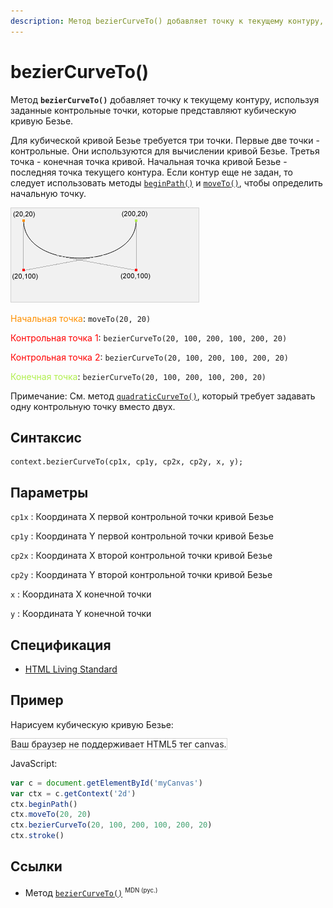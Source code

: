 ```yaml
---
description: Метод bezierCurveTo() добавляет точку к текущему контуру, используя заданные контрольные точки, которые представляют кубическую кривую Безье
---
```


# bezierCurveTo()

Метод **`bezierCurveTo()`** добавляет точку к текущему контуру, используя заданные контрольные точки, которые представляют кубическую кривую Безье.

Для кубической кривой Безье требуется три точки. Первые две точки - контрольные. Они используются для вычислении кривой Безье. Третья точка - конечная точка кривой. Начальная точка кривой Безье - последняя точка текущего контура. Если контур еще не задан, то следует использовать методы [`beginPath()`](beginpath.md) и [`moveTo()`](moveto.md), чтобы определить начальную точку.

![Кубическая кривая Безье](beziercurve.gif)

<span style="color: #ff9000;">Начальная точка</span>: `moveTo(20, 20)`

<span style="color: #FF0000;">Контрольная точка 1</span>: `bezierCurveTo(20, 100, 200, 100, 200, 20)`

<span style="color: #FF0000;">Контрольная точка 2</span>: `bezierCurveTo(20, 100, 200, 100, 200, 20)`

<span style="color: #b0ef4e;">Конечная точка</span>: `bezierCurveTo(20, 100, 200, 100, 200, 20)`

Примечание: См. метод [`quadraticCurveTo()`](quadraticcurveto.md), который требует задавать одну контрольную точку вместо двух.

## Синтаксис

```
context.bezierCurveTo(cp1x, cp1y, cp2x, cp2y, x, y);
```

## Параметры

`cp1x`
: Координата X первой контрольной точки кривой Безье

`cp1y`
: Координата Y первой контрольной точки кривой Безье

`cp2x`
: Координата X второй контрольной точки кривой Безье

`cp2y`
: Координата Y второй контрольной точки кривой Безье

`x`
: Координата X конечной точки

`y`
: Координата Y конечной точки

## Спецификация

- [HTML Living Standard](https://html.spec.whatwg.org/multipage/canvas.html#dom-context-2d-beziercurveto)

## Пример

Нарисуем кубическую кривую Безье:

<canvas id="myCanvas" width="300" height="150" style="border:1px solid #d3d3d3;background:#ffffff;">
Ваш браузер не поддерживает HTML5 тег canvas.
</canvas>
<script>
var c=document.getElementById("myCanvas");
var canvOK=1;
try {c.getContext("2d");}
catch (er) {canvOK=0;}
if (canvOK==1){
var ctx=c.getContext("2d");
ctx.beginPath();
ctx.moveTo(20,20);
ctx.bezierCurveTo(20,100,200,100,200,20);
ctx.stroke();}
</script>

JavaScript:

```js
var c = document.getElementById('myCanvas')
var ctx = c.getContext('2d')
ctx.beginPath()
ctx.moveTo(20, 20)
ctx.bezierCurveTo(20, 100, 200, 100, 200, 20)
ctx.stroke()
```

## Ссылки

- Метод [`bezierCurveTo()`](https://developer.mozilla.org/ru/docs/Web/API/CanvasRenderingContext2D/bezierCurveTo) <sup><small>MDN (рус.)</small></sup>
